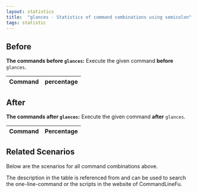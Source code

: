 ```yaml
---
layout: statistics
title:  "glances - Statistics of command combinations using semicolon"
tags: statistic
---
```


## Before

__The commands before `glances`:__  Execute the given command __before__ `glances`.

| Command | percentage |
|--------|--------|



## After

__The commands after `glances`:__ Execute the given command __after__ `glances`.

| Command | Percentage | 
|-------|--------|



## Related Scenarios

Below are the scenarios for all command combinations above.

The description in the table is referenced from and can be used to search the one-line-command or the scripts in the website of CommandLineFu.





